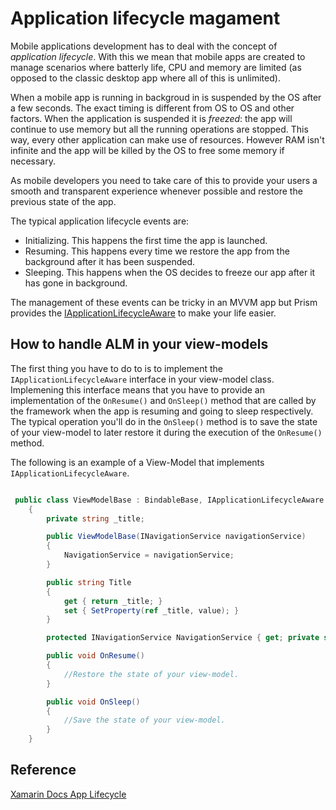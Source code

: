 # Application lifecycle magament
Mobile applications development has to deal with the concept of _application lifecycle_. With this we mean that mobile apps are created to manage scenarios where batterly life, CPU and memory are limited (as opposed to the classic desktop app where all of this is unlimited).

When a mobile app is running in backgroud in is suspended by the OS after a few seconds. The exact timing is different from OS to OS and other factors. When the application is suspended it is _freezed_: the app will continue to use memory but all the running operations are stopped. This way, every other application can make use of resources. However RAM isn't infinite and the app will be killed by the OS to free some memory if necessary.

As mobile developers you need to take care of this to provide your users a smooth and transparent experience whenever possible and restore the previous state of the app.

The typical application lifecycle events are:
+ Initializing. This happens the first time the app is launched.
+ Resuming. This happens every time we restore the app from the background after it has been suspended.
+ Sleeping. This happens when the OS decides to freeze our app after it has gone in background.

The management of these events can be tricky in an MVVM app but Prism provides the [IApplicationLifecycleAware](https://github.com/PrismLibrary/Prism/blob/master/Source/Xamarin/Prism.Forms/AppModel/IApplicationLifecycleAware.cs) to make your life easier.

## How to handle ALM in your view-models
The first thing you have to do to is to implement the `IApplicationLifecycleAware` interface in your view-model class. Implemening this interface means that you have to provide an implementation of the `OnResume()` and `OnSleep()` method that are called by the framework when the app is resuming and going to sleep respectively. The typical operation you'll do in the `OnSleep()` method is to save the state of your view-model to later restore it during the execution of the `OnResume()` method.

The following is an example of a View-Model that implements `IApplicationLifecycleAware`. 

```csharp

 public class ViewModelBase : BindableBase, IApplicationLifecycleAware
    {
        private string _title;

        public ViewModelBase(INavigationService navigationService)
        {
            NavigationService = navigationService;
        }

        public string Title
        {
            get { return _title; }
            set { SetProperty(ref _title, value); }
        }

        protected INavigationService NavigationService { get; private set; }

        public void OnResume()
        {
            //Restore the state of your view-model.
        }

        public void OnSleep()
        {
            //Save the state of your view-model.
        }
    }
```
 

## Reference
[Xamarin Docs App Lifecycle](https://developer.xamarin.com/guides/xamarin-forms/application-fundamentals/app-lifecycle/)
